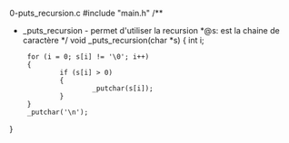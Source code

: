 0-puts_recursion.c
#include "main.h"
/**
 * _puts_recursion - permet d'utiliser la recursion
 *@s: est la chaine de caractère
 */
void _puts_recursion(char *s)
{
        int i;

        for (i = 0; s[i] != '\0'; i++)
        {
                if (s[i] > 0)
                {
                        _putchar(s[i]);
                }
        }
        _putchar('\n');
}
